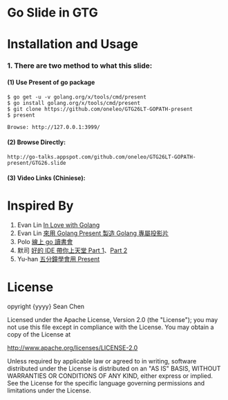 Go Slide in GTG
==============

Installation and Usage
=============

### 1. There are two method to what this slide:

#### (1) Use Present of go package
    $ go get -u -v golang.org/x/tools/cmd/present
    $ go install golang.org/x/tools/cmd/present
    $ git clone https://github.com/oneleo/GTG26LT-GOPATH-present
    $ present

    Browse: http://127.0.0.1:3999/

#### (2) Browse Directly:
    http://go-talks.appspot.com/github.com/oneleo/GTG26LT-GOPATH-present/GTG26.slide
    
#### (3) Video Links (Chiniese):
    
Inspired By
=============
1. Evan Lin [In Love with Golang](http://go-talks.appspot.com/github.com/kkdai/GolangTalks/gdgfest/gdgfest.slide)
2. Evan Lin [來用 Golang Present 製造 Golang 專屬投影片](http://www.evanlin.com/til-golang-present/)
3. Polo [線上 go 讀書會](https://www.facebook.com/groups/1288435607857868)
4. 默司 [好的 IDE 帶你上天堂 Part 1](https://youtu.be/rsaqfyDLzQM)、[Part 2](https://youtu.be/zGqICko2_uo)
5. Yu-han [五分鐘學會用 Present](https://youtu.be/0a4Lcpd1Dgw)

License
=============

opyright {yyyy} Sean Chen

Licensed under the Apache License, Version 2.0 (the "License");
you may not use this file except in compliance with the License.
You may obtain a copy of the License at

http://www.apache.org/licenses/LICENSE-2.0

Unless required by applicable law or agreed to in writing, software
distributed under the License is distributed on an "AS IS" BASIS,
WITHOUT WARRANTIES OR CONDITIONS OF ANY KIND, either express or implied.
See the License for the specific language governing permissions and
limitations under the License.